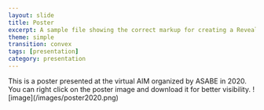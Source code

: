```yaml
---
layout: slide
title: Poster
excerpt: A sample file showing the correct markup for creating a Reveal.js slide deck"
theme: simple
transition: convex
tags: [presentation]
category: presentation
---
```

<section data-markdown>
This is a poster presented at the virtual AIM organized by ASABE in 2020. You can right click on the poster image and download it for better visibility.
![image](/images/poster2020.png)
</section>

